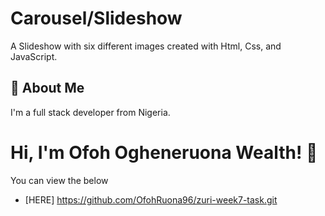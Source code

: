 # Carousel/Slideshow
A Slideshow with six different images created with Html, Css, and JavaScript.
## 🚀 About Me
I'm a full stack developer from Nigeria.


# Hi, I'm Ofoh Ogheneruona Wealth! 👋
You can view the below

- [HERE] https://github.com/OfohRuona96/zuri-week7-task.git